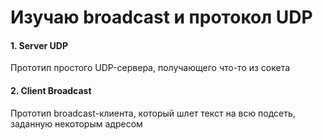 ﻿# Изучаю broadcast и протокол UDP

#### 1. Server UDP

Прототип простого UDP-сервера, получающего что-то из сокета

#### 2. Client Broadcast

Прототип broadcast-клиента, который шлет текст на всю подсеть, заданную некоторым адресом